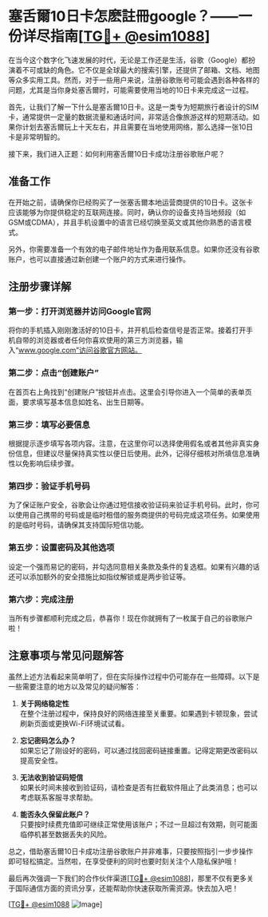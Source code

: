 # 塞舌爾10日卡怎麽註冊google？——一份详尽指南[[TG💪+ @esim1088](https://t.me/s/esim1088)]

在当今这个数字化飞速发展的时代，无论是工作还是生活，谷歌（Google）都扮演着不可或缺的角色。它不仅是全球最大的搜索引擎，还提供了邮箱、文档、地图等众多实用工具。然而，对于一些用户来说，注册谷歌账号可能会遇到各种各样的问题，尤其是当你身处塞舌爾时，可能需要使用当地的10日卡来完成这一过程。

首先，让我们了解一下什么是塞舌爾10日卡。这是一类专为短期旅行者设计的SIM卡，通常提供一定量的数据流量和通话时间，非常适合像旅游这样的短期活动。如果你计划去塞舌爾玩上十天左右，并且需要在当地使用网络，那么选择一张10日卡是非常明智的。

接下来，我们进入正题：如何利用塞舌爾10日卡成功注册谷歌账户呢？

## 准备工作

在开始之前，请确保你已经购买了一张塞舌爾本地运营商提供的10日卡。这张卡应该能够为你提供稳定的互联网连接。同时，确认你的设备支持当地频段（如GSM或CDMA），并且手机设置中的语言已经切换至英文或其他你熟悉的语言模式。

另外，你需要准备一个有效的电子邮件地址作为备用联系信息。如果你还没有谷歌账户，也可以直接通过新创建一个账户的方式来进行操作。

## 注册步骤详解

### 第一步：打开浏览器并访问Google官网

将你的手机插入刚刚激活好的10日卡，并开机后检查信号是否正常。接着打开手机自带的浏览器或者任何你喜欢使用的第三方浏览器，输入“www.google.com”访问谷歌官方网站。

### 第二步：点击“创建账户”

在首页右上角找到“创建账户”按钮并点击。这里会引导你进入一个简单的表单页面，要求填写基本信息如姓名、出生日期等。

### 第三步：填写必要信息

根据提示逐步填写各项内容。注意，在这里你可以选择使用假名或者其他非真实身份信息，但建议尽量保持真实性以便日后使用。此外，记得仔细核对所填信息准确性以免影响后续步骤。

### 第四步：验证手机号码

为了保证账户安全，谷歌会让你通过短信接收验证码来验证手机号码。此时，你可以使用自己携带的号码或是临时租借的服务商提供的号码完成这项任务。如果使用的是临时号码，请确保其支持国际短信功能。

### 第五步：设置密码及其他选项

设定一个强而易记的密码，并勾选同意相关条款及条件的复选框。如果有兴趣的话还可以添加额外的安全措施比如指纹解锁或是两步验证等。

### 第六步：完成注册

当所有步骤都顺利完成之后，恭喜你！现在你就拥有了一枚属于自己的谷歌账户啦！

## 注意事项与常见问题解答

虽然上述方法看起来简单明了，但在实际操作过程中仍可能存在一些障碍。以下是一些需要注意的地方以及常见的疑问解答：

1. **关于网络稳定性**  
   在整个注册过程中，保持良好的网络连接至关重要。如果遇到卡顿现象，尝试刷新页面或更换Wi-Fi环境试试看。

2. **忘记密码怎么办？**  
   如果忘记了刚设好的密码，可以通过找回密码链接重置。记得定期更改密码以提高安全性。

3. **无法收到验证码短信**  
   如果长时间未接收到验证码，请检查是否有拦截软件阻止了此类消息；也可以考虑联系客服寻求帮助。

4. **能否永久保留此账户？**  
   只要按时续费充值即可继续正常使用该账户；不过一旦超过有效期，则可能面临停机甚至数据丢失的风险。

总之，借助塞舌爾10日卡成功注册谷歌账户并非难事，只要按照指引一步步操作即可轻松搞定。当然啦，在享受便利的同时也要时刻关注个人隐私保护哦！

最后再次强调一下我们的合作伙伴渠道[[TG💪+ @esim1088](https://t.me/s/esim1088)]，那里不仅有更多关于国际通信方面的资讯分享，还能帮助你快速获取所需资源。快去加入吧！

[[TG💪+ @esim1088](https://t.me/s/esim1088) ![Image](https://i.postimg.cc/4NQfJmqS/Snipaste-2025-05-13-00-14-12.png)]